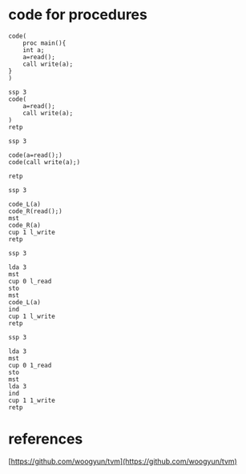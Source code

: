 # code for procedures
```
code(
    proc main(){
    int a;
    a=read();
    call write(a);
}
)
```
```
ssp 3
code(
    a=read();
    call write(a);
)
retp
```
```
ssp 3

code(a=read();)
code(call write(a);)

retp
```
```
ssp 3

code_L(a)
code_R(read();)
mst
code_R(a)
cup 1 l_write
retp
```
```
ssp 3

lda 3
mst
cup 0 l_read
sto
mst
code_L(a)
ind
cup 1 l_write
retp
```
```
ssp 3

lda 3
mst
cup 0 1_read
sto
mst
lda 3
ind
cup 1 1_write
retp
```

# references
[https://github.com/woogyun/tvm](https://github.com/woogyun/tvm)